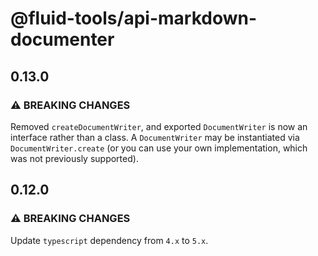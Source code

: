 # @fluid-tools/api-markdown-documenter

## 0.13.0

### ⚠ BREAKING CHANGES

Removed `createDocumentWriter`, and exported `DocumentWriter` is now an interface rather than a class.
A `DocumentWriter` may be instantiated via `DocumentWriter.create` (or you can use your own implementation, which was not previously supported).

## 0.12.0

### ⚠ BREAKING CHANGES

Update `typescript` dependency from `4.x` to `5.x`.
